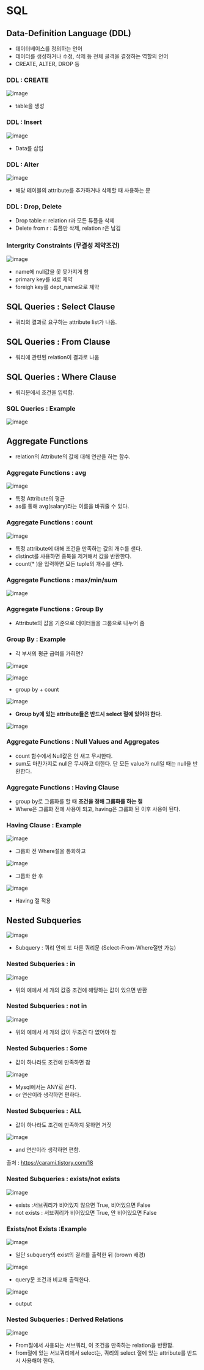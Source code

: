 # SQL

## Data-Definition Language (DDL)  
- 데이터베이스를 정의하는 언어  
- 데이터를 생성하거나 수정, 삭제 등 전체 골격을 결정하는 역할의 언어  
- CREATE, ALTER, DROP 등  

### DDL : CREATE  

![image](https://user-images.githubusercontent.com/32921115/105570661-3b814980-5d8e-11eb-8143-3d0d46536658.png)  

- table을 생성  

### DDL : Insert  

![image](https://user-images.githubusercontent.com/32921115/105570669-4d62ec80-5d8e-11eb-99e2-d39fed94733f.png)  

- Data를 삽입  

### DDL : Alter  

![image](https://user-images.githubusercontent.com/32921115/105570738-9155f180-5d8e-11eb-89fa-335bd993ccd7.png)  

- 해당 테이블의 attribute를 추가하거나 삭제할 때 사용하는 문  

### DDL : Drop, Delete  
- Drop table r: relation r과 모든 튜플을 삭제  
- Delete from r : 튜플만 삭제, relation r은 남김  

### Intergrity Constraints (무결성 제약조건)  

![image](https://user-images.githubusercontent.com/32921115/105571035-27d6e280-5d90-11eb-9113-6131d66e7ff2.png)

- name에 null값을 못 못가지게 함  
- primary key를 id로 제약  
- foreigh key를 dept_name으로 제약  

## SQL Queries : Select Clause  
- 쿼리의 결과로 요구하는 attribute list가 나옴.  

## SQL Queries : From Clause  
- 쿼리에 관련된 relation이 결과로 나옴  
 
## SQL Queries : Where Clause  
- 쿼리문에서 조건을 입력함.  

### SQL Queries : Example  

![image](https://user-images.githubusercontent.com/32921115/105571277-29a1a580-5d92-11eb-9d48-c10392741533.png)

## Aggregate Functions  
- relation의 Attribute의 값에 대해 연산을 하는 함수.  

### Aggregate Functions : avg  

![image](https://user-images.githubusercontent.com/32921115/105571378-d1b76e80-5d92-11eb-9618-3e98eac9577e.png)  
- 특정 Attribute의 평균  
- as를 통해 avg(salary)라는 이름을 바꿔줄 수 있다.  

### Aggregate Functions : count  

![image](https://user-images.githubusercontent.com/32921115/105571438-265ae980-5d93-11eb-8542-82482f86307b.png)

- 특정 attribute에 대해 조건을 만족하는 값의 개수를 샌다.  
- distinct를 사용하면 중복을 제거해서 값을 반환한다.  
- count(* )을 입력하면 모든 tuple의 개수를 샌다.  

### Aggregate Functions : max/min/sum  

![image](https://user-images.githubusercontent.com/32921115/105571473-5f935980-5d93-11eb-9d5d-49adcbedd3fd.png)

### Aggregate Functions : Group By  
- Attribute의 값을 기준으로 데이터들을 그룹으로 나누어 줌  

### Group By : Example  
- 각 부서의 평균 급여를 가혀면?  

![image](https://user-images.githubusercontent.com/32921115/105571517-b731c500-5d93-11eb-8f8e-f2ca15d44850.png)  

![image](https://user-images.githubusercontent.com/32921115/105571519-bbf67900-5d93-11eb-9af7-6edd5fd6c5f7.png)  

- group by + count  

![image](https://user-images.githubusercontent.com/32921115/105571557-2ad3d200-5d94-11eb-9af2-ef2eca8c9e90.png)  
- **Group by에 있는 attribute들은 반드시 select 절에 있어야 한다.**  

![image](https://user-images.githubusercontent.com/32921115/105571583-5fe02480-5d94-11eb-8382-c1b42f69f366.png)

### Aggregate Functions : Null Values and Aggregates  

- count 함수에서 Null값은 안 새고 무시한다.  
- sum도 마찬가지로 null은 무시하고 더한다. 단 모든 value가 null일 때는 null을 반환한다.  

### Aggregate Functions : Having Clause  

- group by로 그룹화를 할 때 **조건을 정해 그룹화를 하는 절**    
- Where은 그룹화 전에 사용이 되고, having은 그룹화 된 이후 사용이 된다.  

### Having Clause : Example  

![image](https://user-images.githubusercontent.com/32921115/105571665-51463d00-5d95-11eb-9dce-40f963c4616f.png)

- 그룹화 전 Where절을 통화하고  

![image](https://user-images.githubusercontent.com/32921115/105571674-5e632c00-5d95-11eb-82e6-eb17b9dccd56.png)

- 그룹화 한 후  

![image](https://user-images.githubusercontent.com/32921115/105571681-691dc100-5d95-11eb-831a-63b7ce85c7aa.png)  
- Having 절 적용  

## Nested Subqueries  

![image](https://user-images.githubusercontent.com/32921115/105571736-cc0f5800-5d95-11eb-97b2-390060e24c27.png)  

- Subquery : 쿼리 안에 또 다른 쿼리문 (Select-From-Where절만 가능)   

### Nested Subqueries : in  

![image](https://user-images.githubusercontent.com/32921115/105571758-f82ad900-5d95-11eb-95bf-70df2e1a2d04.png)

- 위의 예에서 세 개의 값중 조건에 해당하는 값이 있으면 반환   

### Nested Subqueries : not in  

![image](https://user-images.githubusercontent.com/32921115/105571773-1c86b580-5d96-11eb-8d06-d6d1362e3886.png)  
- 위의 예에서 세 개의 값이 무조건 다 없어야 참  

### Nested Subqueries : Some  
- 값이 하나라도 조건에 만족하면 참

![image](https://user-images.githubusercontent.com/32921115/105571966-86ec2580-5d97-11eb-8a1d-be8bd3583d0a.png)

- Mysql에서는 ANY로 쓴다.  
- or 연산이라 생각하면 편하다.  

### Nested Subqueries : ALL  
- 값이 하나라도 조건에 만족하지 못하면 거짓  

![image](https://user-images.githubusercontent.com/32921115/105571989-b864f100-5d97-11eb-9e37-a221ac43843a.png)

- and 연산이라 생각하면 편함.  

출처 : https://carami.tistory.com/18  

### Nested Subqueries : exists/not exists  

![image](https://user-images.githubusercontent.com/32921115/105572053-17c30100-5d98-11eb-8f31-72fe9dbe925b.png)

- exists :서브쿼리가 비어있지 않으면 True, 비어있으면 False  
- not exists : 서브쿼리가 비어있으면 True, 안 비어있으면 False  

### Exists/not Exists :Example  

![image](https://user-images.githubusercontent.com/32921115/105572217-2362f780-5d99-11eb-8c1c-160c6902d1ee.png)

- 일단 subquery의 exist의 결과를 출력한 뒤 (brown 배경)  

![image](https://user-images.githubusercontent.com/32921115/105572231-34ac0400-5d99-11eb-9170-45e8efb83c44.png)

- query문 조건과 비교해 출력한다.  

![image](https://user-images.githubusercontent.com/32921115/105572201-10e8be00-5d99-11eb-8099-a7ed1c9d7545.png)

- output  

### Nested Subqueries : Derived Relations  

![image](https://user-images.githubusercontent.com/32921115/105572329-d92e4600-5d99-11eb-929b-f5366db6aaa2.png)  

- From절에서 사용되는 서브쿼리, 이 조건을 만족하는 relation을 반환함.  
- from절에 있는 서브쿼리에서 select는, 쿼리의 select 절에 있는 attribute를 반드시 사용해야 한다.  

